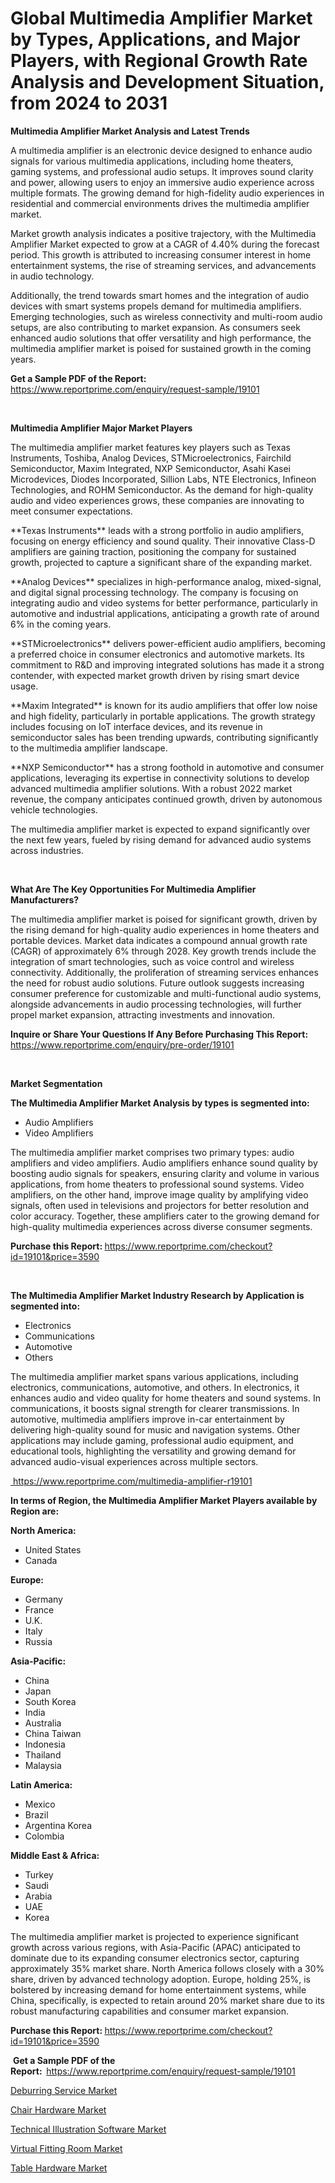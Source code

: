 <p><h1>Global Multimedia Amplifier Market by Types, Applications, and Major Players, with Regional Growth Rate Analysis and Development Situation, from 2024 to 2031</h1></p><p><strong>Multimedia Amplifier Market Analysis and Latest Trends</strong></p>
<p><p>A multimedia amplifier is an electronic device designed to enhance audio signals for various multimedia applications, including home theaters, gaming systems, and professional audio setups. It improves sound clarity and power, allowing users to enjoy an immersive audio experience across multiple formats. The growing demand for high-fidelity audio experiences in residential and commercial environments drives the multimedia amplifier market.</p><p>Market growth analysis indicates a positive trajectory, with the Multimedia Amplifier Market expected to grow at a CAGR of 4.40% during the forecast period. This growth is attributed to increasing consumer interest in home entertainment systems, the rise of streaming services, and advancements in audio technology. </p><p>Additionally, the trend towards smart homes and the integration of audio devices with smart systems propels demand for multimedia amplifiers. Emerging technologies, such as wireless connectivity and multi-room audio setups, are also contributing to market expansion. As consumers seek enhanced audio solutions that offer versatility and high performance, the multimedia amplifier market is poised for sustained growth in the coming years.</p></p>
<p><strong>Get a Sample PDF of the Report:&nbsp;</strong> <a href="https://www.reportprime.com/enquiry/request-sample/19101?utm_campaign=1137&utm_medium=2&utm_source=Github&utm_content=ia&utm_term=22112024&utm_id=multimedia-amplifier">https://www.reportprime.com/enquiry/request-sample/19101</a></p>
<p>&nbsp;</p>
<p><strong>Multimedia Amplifier Major Market Players</strong></p>
<p><p>The multimedia amplifier market features key players such as Texas Instruments, Toshiba, Analog Devices, STMicroelectronics, Fairchild Semiconductor, Maxim Integrated, NXP Semiconductor, Asahi Kasei Microdevices, Diodes Incorporated, Sillion Labs, NTE Electronics, Infineon Technologies, and ROHM Semiconductor. As the demand for high-quality audio and video experiences grows, these companies are innovating to meet consumer expectations.</p><p>**Texas Instruments** leads with a strong portfolio in audio amplifiers, focusing on energy efficiency and sound quality. Their innovative Class-D amplifiers are gaining traction, positioning the company for sustained growth, projected to capture a significant share of the expanding market.</p><p>**Analog Devices** specializes in high-performance analog, mixed-signal, and digital signal processing technology. The company is focusing on integrating audio and video systems for better performance, particularly in automotive and industrial applications, anticipating a growth rate of around 6% in the coming years.</p><p>**STMicroelectronics** delivers power-efficient audio amplifiers, becoming a preferred choice in consumer electronics and automotive markets. Its commitment to R&D and improving integrated solutions has made it a strong contender, with expected market growth driven by rising smart device usage.</p><p>**Maxim Integrated** is known for its audio amplifiers that offer low noise and high fidelity, particularly in portable applications. The growth strategy includes focusing on IoT interface devices, and its revenue in semiconductor sales has been trending upwards, contributing significantly to the multimedia amplifier landscape.</p><p>**NXP Semiconductor** has a strong foothold in automotive and consumer applications, leveraging its expertise in connectivity solutions to develop advanced multimedia amplifier solutions. With a robust 2022 market revenue, the company anticipates continued growth, driven by autonomous vehicle technologies.</p><p>The multimedia amplifier market is expected to expand significantly over the next few years, fueled by rising demand for advanced audio systems across industries.</p></p>
<p>&nbsp;</p>
<p><strong>What Are The Key Opportunities For Multimedia Amplifier Manufacturers?</strong></p>
<p><p>The multimedia amplifier market is poised for significant growth, driven by the rising demand for high-quality audio experiences in home theaters and portable devices. Market data indicates a compound annual growth rate (CAGR) of approximately 6% through 2028. Key growth trends include the integration of smart technologies, such as voice control and wireless connectivity. Additionally, the proliferation of streaming services enhances the need for robust audio solutions. Future outlook suggests increasing consumer preference for customizable and multi-functional audio systems, alongside advancements in audio processing technologies, will further propel market expansion, attracting investments and innovation.</p></p>
<p><strong>Inquire or Share Your Questions If Any Before Purchasing This Report:</strong> <a href="https://www.reportprime.com/enquiry/pre-order/19101?utm_campaign=1137&utm_medium=2&utm_source=Github&utm_content=ia&utm_term=22112024&utm_id=multimedia-amplifier">https://www.reportprime.com/enquiry/pre-order/19101</a></p>
<p>&nbsp;</p>
<p><strong>Market Segmentation</strong></p>
<p><strong>The Multimedia Amplifier Market Analysis by types is segmented into:</strong></p>
<p><ul><li>Audio Amplifiers</li><li>Video Amplifiers</li></ul></p>
<p><p>The multimedia amplifier market comprises two primary types: audio amplifiers and video amplifiers. Audio amplifiers enhance sound quality by boosting audio signals for speakers, ensuring clarity and volume in various applications, from home theaters to professional sound systems. Video amplifiers, on the other hand, improve image quality by amplifying video signals, often used in televisions and projectors for better resolution and color accuracy. Together, these amplifiers cater to the growing demand for high-quality multimedia experiences across diverse consumer segments.</p></p>
<p><strong>Purchase this Report:&nbsp;</strong><a href="https://www.reportprime.com/checkout?id=19101&price=3590&utm_campaign=1137&utm_medium=2&utm_source=Github&utm_content=ia&utm_term=22112024&utm_id=multimedia-amplifier">https://www.reportprime.com/checkout?id=19101&price=3590</a></p>
<p>&nbsp;</p>
<p><strong>The Multimedia Amplifier Market Industry Research by Application is segmented into:</strong></p>
<p><ul><li>Electronics</li><li>Communications</li><li>Automotive</li><li>Others</li></ul></p>
<p><p>The multimedia amplifier market spans various applications, including electronics, communications, automotive, and others. In electronics, it enhances audio and video quality for home theaters and sound systems. In communications, it boosts signal strength for clearer transmissions. In automotive, multimedia amplifiers improve in-car entertainment by delivering high-quality sound for music and navigation systems. Other applications may include gaming, professional audio equipment, and educational tools, highlighting the versatility and growing demand for advanced audio-visual experiences across multiple sectors.</p></p>
<p><a href="https://www.reportprime.com/multimedia-amplifier-r19101?utm_campaign=1137&utm_medium=2&utm_source=Github&utm_content=ia&utm_term=22112024&utm_id=multimedia-amplifier">&nbsp;https://www.reportprime.com/multimedia-amplifier-r19101</a></p>
<p><strong>In terms of Region, the Multimedia Amplifier Market Players available by Region are:</strong></p>
<p>
    <p> <strong> North America: </strong>
        <ul>
            <li>United States</li>
            <li>Canada</li>
        </ul>
        </p> 
    <p> <strong> Europe: </strong>
        <ul>
            <li>Germany</li>
            <li>France</li>
            <li>U.K.</li>
            <li>Italy</li>
            <li>Russia</li>
        </ul>
        </p> 
    <p> <strong> Asia-Pacific: </strong>
        <ul>
            <li>China</li>
            <li>Japan</li>
            <li>South Korea</li>
            <li>India</li>
            <li>Australia</li>
            <li>China Taiwan</li>
            <li>Indonesia</li>
            <li>Thailand</li>
            <li>Malaysia</li>
        </ul>
        </p> 
    <p> <strong> Latin America: </strong>
        <ul>
            <li>Mexico</li>
            <li>Brazil</li>
            <li>Argentina Korea</li>
            <li>Colombia</li>
        </ul>
        </p> 
    <p> <strong> Middle East & Africa: </strong>
        <ul>
            <li>Turkey</li>
            <li>Saudi</li>
            <li>Arabia</li>
            <li>UAE</li>
            <li>Korea</li>
        </ul>
    </p>
    </p>
<p><p>The multimedia amplifier market is projected to experience significant growth across various regions, with Asia-Pacific (APAC) anticipated to dominate due to its expanding consumer electronics sector, capturing approximately 35% market share. North America follows closely with a 30% share, driven by advanced technology adoption. Europe, holding 25%, is bolstered by increasing demand for home entertainment systems, while China, specifically, is expected to retain around 20% market share due to its robust manufacturing capabilities and consumer market expansion.</p></p>
<p><strong>Purchase this Report: </strong><a href="https://www.reportprime.com/checkout?id=19101&price=3590&utm_campaign=1137&utm_medium=2&utm_source=Github&utm_content=ia&utm_term=22112024&utm_id=multimedia-amplifier">https://www.reportprime.com/checkout?id=19101&price=3590</a></p>
<p>&nbsp;<strong>Get a Sample PDF of the Report:&nbsp;&nbsp;</strong><a href="https://www.reportprime.com/enquiry/request-sample/19101?utm_campaign=1137&utm_medium=2&utm_source=Github&utm_content=ia&utm_term=22112024&utm_id=multimedia-amplifier">https://www.reportprime.com/enquiry/request-sample/19101</a></p>
<p><strong></strong></p>
<p><p><a href="https://www.linkedin.com/pulse/deburring-service-market-analysis-current-trends-industry-kzggc?utm_campaign=1137&utm_medium=2&utm_source=Github&utm_content=ia&utm_term=22112024&utm_id=multimedia-amplifier">Deburring Service Market</a></p><p><a href="https://www.linkedin.com/pulse/chair-hardware-market-expected-see-strong-growth-competition-3nlzc?utm_campaign=1137&utm_medium=2&utm_source=Github&utm_content=ia&utm_term=22112024&utm_id=multimedia-amplifier">Chair Hardware Market</a></p><p><a href="https://issuu.com/reportprime-2/docs/technical-illustration-software-mar_88c1dbc6661e39?utm_campaign=1137&utm_medium=2&utm_source=Github&utm_content=ia&utm_term=22112024&utm_id=multimedia-amplifier">Technical Illustration Software Market</a></p><p><a href="https://issuu.com/reportprime-2/docs/virtual-fitting-room-market-size-20_20b8a41415a06d?utm_campaign=1137&utm_medium=2&utm_source=Github&utm_content=ia&utm_term=22112024&utm_id=multimedia-amplifier">Virtual Fitting Room Market</a></p><p><a href="https://www.linkedin.com/pulse/table-hardware-market-includes-complete-analysis-size-growing-zqhac?utm_campaign=1137&utm_medium=2&utm_source=Github&utm_content=ia&utm_term=22112024&utm_id=multimedia-amplifier">Table Hardware Market</a></p></p>